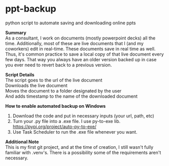 # ppt-backup
python script to automate saving and downloading online ppts

<b>Summary</b> <br>
As a consultant, I work on documents (mostly powerpoint decks) all the time. Additionally, most of these are live documents that I (and my coworkers) edit in real-time. These documents save in real time as well.
Thus, it's common practice to save a local copy of that live document every few days. That way you always have an older version backed up in case you ever need to revert back to a previous version. 
  
<b>Script Details</b> <br>
The script goes to the url of the live document <br>
Downloads the live document<br>
Moves the document to a folder designated by the user<br>
And adds timestamp to the name of the downloaded document

<b>How to enable automated backup on Windows</b>
1. Download the code and put in necessary inputs (your url, path, etc)
2. Turn your .py file into a .exe file. I use py-to-exe lib. https://pypi.org/project/auto-py-to-exe/
3. Use Task Scheduler to run the .exe file whenever you want. 

<b>Additional Note</b> <br>
This is my first git project, and at the time of creation, I still wasn't fully familiar with .venv's. There is a possibility some of the requirements aren't necessary. 
